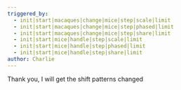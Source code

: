 ```yaml
---
triggered_by:
  - init|start|macaques|change|mice|step|scale|limit
  - init|start|macaques|change|mice|step|phased|limit
  - init|start|macaques|change|mice|step|share|limit
  - init|start|mice|handle|step|scale|limit
  - init|start|mice|handle|step|phased|limit
  - init|start|mice|handle|step|share|limit
author: Charlie
---
```

Thank you, I will get the shift patterns changed
